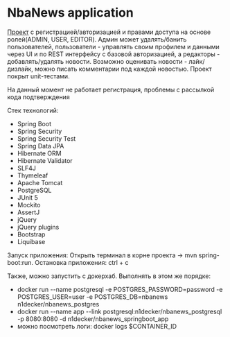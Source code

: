 # NbaNews application

[Проект](https://github.com/N1decker/nbanews) с регистрацией/авторизацией и правами доступа
на основе ролей(ADMIN, USER, EDITOR). Админ может удалять/банить пользователей,
пользователи - управлять своим профилем и данными через UI и по REST интерфейсу с базовой авторизацией,
а редакторы - добавлять/удалять новости. Возможно оценивать новости - лайк/дизлайк, можно писать
комментарии под каждой новостью. Проект покрыт unit-тестами.

На данный момент не работает регистрация, проблемы с рассылкой кода подтверждения

Стек технологий: 
- Spring Boot
- Spring Security
- Spring Security Test
- Spring Data JPA
- Hibernate ORM
- Hibernate Validator
- SLF4J 
- Thymeleaf 
- Apache Tomcat
- PostgreSQL
- JUnit 5
- Mockito
- AssertJ
- jQuery
- jQuery plugins
- Bootstrap
- Liquibase

Запуск приложения:
Открыть терминал в корне проекта -> mvn spring-boot:run.
Остановка приложения: ctrl + c

Также, можно запустить с докерхаб. Выполнять в этом же порядке:
- docker run --name postgresql -e POSTGRES_PASSWORD=password -e POSTGRES_USER=user -e POSTGRES_DB=nbanews n1decker/nbanews_postgres
- docker run --name app --link postgresql:n1decker/nbanews_postgresql -p 8080:8080 -d n1decker/nbanews_springboot_app
- можно посмотреть логи: docker logs $CONTAINER_ID 
